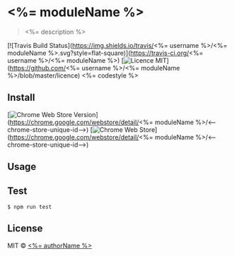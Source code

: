 # <%= moduleName %>

> <%= description %>

[![Travis Build Status](https://img.shields.io/travis/<%= username %>/<%= moduleName %>.svg?style=flat-square)](https://travis-ci.org/<%= username %>/<%= moduleName %>)
[![Licence MIT](https://img.shields.io/badge/licence-MIT-green.svg?style=flat-square)](https://github.com/<%= username %>/<%= moduleName %>/blob/master/licence)
<%= codestyle %>

## Install

[![Chrome Web Store Version](https://img.shields.io/chrome-web-store/v/<--chrome-store-unique-id-->.svg?style=flat-square)](https://chrome.google.com/webstore/detail/<%= moduleName %>/<--chrome-store-unique-id-->)
[![Chrome Web Store](https://i.imgur.com/Ik2ykdC.png)](https://chrome.google.com/webstore/detail/<%= moduleName %>/<--chrome-store-unique-id-->)

## Usage

## Test

```
$ npm run test
```

## License

MIT © [<%= authorName %>](<%= authorUrl %>)
